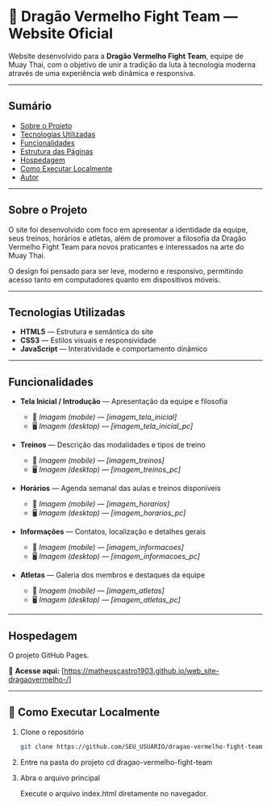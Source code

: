 # 🥊 Dragão Vermelho Fight Team — Website Oficial

Website desenvolvido para a **Dragão Vermelho Fight Team**, equipe de Muay Thai, com o objetivo de unir a tradição da luta à tecnologia moderna através de uma experiência web dinâmica e responsiva.

---

##  Sumário
- [Sobre o Projeto](#-sobre-o-projeto)
- [Tecnologias Utilizadas](#-tecnologias-utilizadas)
- [Funcionalidades](#-funcionalidades)
- [Estrutura das Páginas](#-estrutura-das-páginas)
- [Hospedagem](#-hospedagem)
- [Como Executar Localmente](#-como-executar-localmente)
- [Autor](#-autor)

---

##  Sobre o Projeto

O site foi desenvolvido com foco em apresentar a identidade da equipe, seus treinos, horários e atletas, além de promover a filosofia da Dragão Vermelho Fight Team para novos praticantes e interessados na arte do Muay Thai.

O design foi pensado para ser leve, moderno e responsivo, permitindo acesso tanto em computadores quanto em dispositivos móveis.

---

##  Tecnologias Utilizadas

- **HTML5** — Estrutura e semântica do site  
- **CSS3** — Estilos visuais e responsividade  
- **JavaScript** — Interatividade e comportamento dinâmico  

---

##  Funcionalidades

- **Tela Inicial / Introdução** — Apresentação da equipe e filosofia  
  - 📱 *Imagem (mobile)* — _[imagem_tela_inicial]_  
  - 🖥️ *Imagem (desktop)* — _[imagem_tela_inicial_pc]_  

- **Treinos** — Descrição das modalidades e tipos de treino  
  - 📱 *Imagem (mobile)* — _[imagem_treinos]_  
  - 🖥️ *Imagem (desktop)* — _[imagem_treinos_pc]_  

- **Horários** — Agenda semanal das aulas e treinos disponíveis  
  - 📱 *Imagem (mobile)* — _[imagem_horarios]_  
  - 🖥️ *Imagem (desktop)* — _[imagem_horarios_pc]_  

- **Informações** — Contatos, localização e detalhes gerais  
  - 📱 *Imagem (mobile)* — _[imagem_informacoes]_  
  - 🖥️ *Imagem (desktop)* — _[imagem_informacoes_pc]_  

- **Atletas** — Galeria dos membros e destaques da equipe  
  - 📱 *Imagem (mobile)* — _[imagem_atletas]_  
  - 🖥️ *Imagem (desktop)* — _[imagem_atletas_pc]_  

---

##  Hospedagem

O projeto GitHub Pages.

🔗 **Acesse aqui:** [https://matheuscastro1903.github.io/web_site-dragaovermelho-/]

---

## 🧩 Como Executar Localmente

1. Clone o repositório
   ```bash
   git clone https://github.com/SEU_USUARIO/dragao-vermelho-fight-team.git

2. Entre na pasta do projeto
   cd dragao-vermelho-fight-team

3. Abra o arquivo principal
    
    Execute o arquivo index.html diretamente no navegador.

